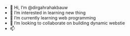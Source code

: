 - 👋 Hi, I’m @dirgahrahakbauw
- 👀 I’m interested in learning new thing
- 🌱 I’m currently learning web programming
- 💞️ I’m looking to collaborate on building dynamic webstie
- 📫 

<!---
dirgahrahakbauw/dirgahrahakbauw is a ✨ special ✨ repository because its `README.md` (this file) appears on your GitHub profile.
You can click the Preview link to take a look at your changes.
--->
